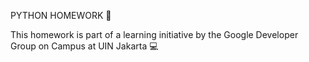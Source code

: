 PYTHON HOMEWORK 🐍

This homework is part of a learning initiative by the Google Developer Group on Campus at UIN Jakarta 💻
